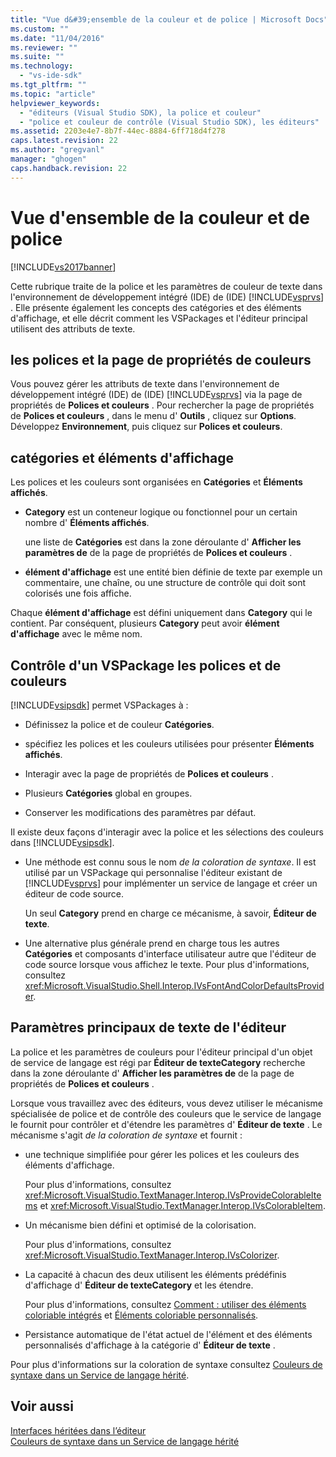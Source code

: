 ```yaml
---
title: "Vue d&#39;ensemble de la couleur et de police | Microsoft Docs"
ms.custom: ""
ms.date: "11/04/2016"
ms.reviewer: ""
ms.suite: ""
ms.technology: 
  - "vs-ide-sdk"
ms.tgt_pltfrm: ""
ms.topic: "article"
helpviewer_keywords: 
  - "éditeurs (Visual Studio SDK), la police et couleur"
  - "police et couleur de contrôle (Visual Studio SDK), les éditeurs"
ms.assetid: 2203e4e7-8b7f-44ec-8884-6ff718d4f278
caps.latest.revision: 22
ms.author: "gregvanl"
manager: "ghogen"
caps.handback.revision: 22
---
```

# Vue d&#39;ensemble de la couleur et de police
[!INCLUDE[vs2017banner](../code-quality/includes/vs2017banner.md)]

Cette rubrique traite de la police et les paramètres de couleur de texte dans l'environnement de développement intégré \(IDE\) de \(IDE\) [!INCLUDE[vsprvs](../code-quality/includes/vsprvs_md.md)] .  Elle présente également les concepts des catégories et des éléments d'affichage, et elle décrit comment les VSPackages et l'éditeur principal utilisent des attributs de texte.  
  
## les polices et la page de propriétés de couleurs  
 Vous pouvez gérer les attributs de texte dans l'environnement de développement intégré \(IDE\) de \(IDE\) [!INCLUDE[vsprvs](../code-quality/includes/vsprvs_md.md)] via la page de propriétés de **Polices et couleurs** .  Pour rechercher la page de propriétés de **Polices et couleurs** , dans le menu d' **Outils** , cliquez sur **Options**.  Développez **Environnement**, puis cliquez sur **Polices et couleurs**.  
  
## catégories et éléments d'affichage  
 Les polices et les couleurs sont organisées en **Catégories** et **Éléments affichés**.  
  
-   **Category** est un conteneur logique ou fonctionnel pour un certain nombre d' **Éléments affichés**.  
  
     une liste de **Catégories** est dans la zone déroulante d' **Afficher les paramètres de** de la page de propriétés de **Polices et couleurs** .  
  
-   **élément d'affichage** est une entité bien définie de texte par exemple un commentaire, une chaîne, ou une structure de contrôle qui doit sont colorisés une fois affiche.  
  
 Chaque **élément d'affichage** est défini uniquement dans **Category** qui le contient.  Par conséquent, plusieurs **Category** peut avoir **élément d'affichage** avec le même nom.  
  
## Contrôle d'un VSPackage les polices et de couleurs  
 [!INCLUDE[vsipsdk](../extensibility/includes/vsipsdk_md.md)] permet VSPackages à :  
  
-   Définissez la police et de couleur **Catégories**.  
  
-   spécifiez les polices et les couleurs utilisées pour présenter **Éléments affichés**.  
  
-   Interagir avec la page de propriétés de **Polices et couleurs** .  
  
-   Plusieurs **Catégories** global en groupes.  
  
-   Conserver les modifications des paramètres par défaut.  
  
 Il existe deux façons d'interagir avec la police et les sélections des couleurs dans [!INCLUDE[vsipsdk](../extensibility/includes/vsipsdk_md.md)].  
  
-   Une méthode est connu sous le nom *de la coloration de syntaxe*.  Il est utilisé par un VSPackage qui personnalise l'éditeur existant de [!INCLUDE[vsprvs](../code-quality/includes/vsprvs_md.md)] pour implémenter un service de langage et créer un éditeur de code source.  
  
     Un seul **Category** prend en charge ce mécanisme, à savoir, **Éditeur de texte**.  
  
-   Une alternative plus générale prend en charge tous les autres **Catégories** et composants d'interface utilisateur autre que l'éditeur de code source lorsque vous affichez le texte.  Pour plus d'informations, consultez <xref:Microsoft.VisualStudio.Shell.Interop.IVsFontAndColorDefaultsProvider>.  
  
## Paramètres principaux de texte de l'éditeur  
 La police et les paramètres de couleurs pour l'éditeur principal d'un objet de service de langage est régi par **Éditeur de texteCategory** recherche dans la zone déroulante d' **Afficher les paramètres de** de la page de propriétés de **Polices et couleurs** .  
  
 Lorsque vous travaillez avec des éditeurs, vous devez utiliser le mécanisme spécialisée de police et de contrôle des couleurs que le service de langage le fournit pour contrôler et d'étendre les paramètres d' **Éditeur de texte** .  Le mécanisme s'agit *de la coloration de syntaxe* et fournit :  
  
-   une technique simplifiée pour gérer les polices et les couleurs des éléments d'affichage.  
  
     Pour plus d'informations, consultez <xref:Microsoft.VisualStudio.TextManager.Interop.IVsProvideColorableItems> et <xref:Microsoft.VisualStudio.TextManager.Interop.IVsColorableItem>.  
  
-   Un mécanisme bien défini et optimisé de la colorisation.  
  
     Pour plus d'informations, consultez <xref:Microsoft.VisualStudio.TextManager.Interop.IVsColorizer>.  
  
-   La capacité à chacun des deux utilisent les éléments prédéfinis d'affichage d' **Éditeur de texteCategory** et les étendre.  
  
     Pour plus d'informations, consultez [Comment : utiliser des éléments coloriable intégrés](../extensibility/internals/how-to-use-built-in-colorable-items.md) et [Éléments coloriable personnalisés](../extensibility/internals/custom-colorable-items.md).  
  
-   Persistance automatique de l'état actuel de l'élément et des éléments personnalisés d'affichage à la catégorie d' **Éditeur de texte** .  
  
 Pour plus d'informations sur la coloration de syntaxe consultez [Couleurs de syntaxe dans un Service de langage hérité](../extensibility/internals/syntax-coloring-in-a-legacy-language-service.md).  
  
## Voir aussi  
 [Interfaces héritées dans l’éditeur](../extensibility/legacy-interfaces-in-the-editor.md)   
 [Couleurs de syntaxe dans un Service de langage hérité](../extensibility/internals/syntax-coloring-in-a-legacy-language-service.md)